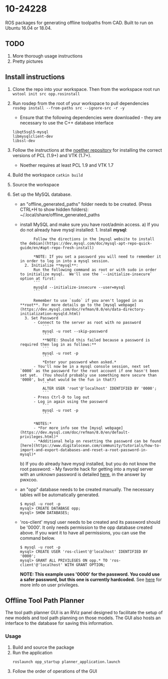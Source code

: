 # 10-24228
ROS packages for generating offline toolpaths from CAD.  Built to run on Ubuntu 16.04 or 18.04.

## TODO
1) More thorough usage instructions
2) Pretty pictures

## Install instructions
1) Clone the repo into your workspace. Then from the workspace root run `wstool init src opp.rosinstall`

2) Run rosdep from the root of your workspace to pull dependencies `rosdep install --from-paths src --ignore-src -r -y`

    - Ensure that the following dependencies were downloaded - they are necessary to use the C++ database interface

    ```
    libqt5sql5-mysql
    libmysqlclient-dev
    libssl-dev
    ```

3) Follow the instructions at the [noether repository](https://github.com/ros-industrial/noether) for installing the correct versions of PCL (1.9+) and VTK (1.7+).

    - Noether requires at least PCL 1.9 and VTK 1.7


4) Build the workspace `catkin build`

5) Source the workspace

6) Set up the MySQL database.
    - an "offline_generated_paths" folder needs to be created. (Press CTRL+H to show hidden folders): ~/.local/share/offline_generated_paths
    - install MySQL and make sure you have root/admin access.
        a) If you do not already have mysql installed:
            1. Install **mysql**:

                Follow the directions in the [mysql website to install the debian](https://dev.mysql.com/doc/mysql-apt-repo-quick-guide/en/#apt-repo-fresh-install)

                *NOTE: If you set a password you will need to remember it in order to log in into a mysql session.
            2. Initialize **mysql**:
                Run the following command as root or with sudo in order to initialize mysql.  We'll use the `--initialize-insecure` option at first:
                ```
                mysqld --initialize-insecure --user=mysql
                ```

                Remember to use `sudo` if you aren't logged in as **root**. For more details go to the [mysql webpage](https://dev.mysql.com/doc/refman/8.0/en/data-directory-initialization-mysqld.html)
            3. Set Password
                - Connect to the server as root with no password
                    ```
                    mysql -u root --skip-password
                    ```
                    **NOTE: Should this failed because a password is required then log in as follows:**
                    ```
                    mysql -u root -p
                    ```
                    *Enter your password when asked.*
                - You'll now be in a mysql console session, next set `0000` as the password for the root account if one hasn't been set yet.  (You should probably use something more secure than '0000', but what would be the fun in that?)
                    ```
                    ALTER USER 'root'@'localhost' IDENTIFIED BY '0000';
                    ```
                - Press Ctrl-D to log out
                - Log in again using the password
                    ```
                    mysql -u root -p
                    ```

                *NOTES:*
                - *For more info see the [mysql webpage](https://dev.mysql.com/doc/refman/8.0/en/default-privileges.html)*
                - *Additional help on resetting the password can be found [here](https://www.digitalocean.com/community/tutorials/how-to-import-and-export-databases-and-reset-a-root-password-in-mysql)*

        b) If you do already have mysql installed, but you do not know the root password:
            - My favorite hack for getting into a mysql server with an unknown password is detailed [here](https://askubuntu.com/questions/766900/mysql-doesnt-ask-for-root-password-when-installing), in the answer by pwxcoo.

    - an "opp" database needs to be created manually.  The necessary tables will be automatically generated.
        ```
        $ mysql -u root -p
        mysql> CREATE DATABASE opp;
        mysql> SHOW DATABASES;
        ```
    - 'ros-client' mysql user needs to be created and its password should be '0000'.  It only needs permission to the opp database created above.  If you want it to have all permissions, you can use the command below.
        ```
        $ mysql -u root -p
        mysql> CREATE USER 'ros-client'@'localhost' IDENTIFIED BY '0000';
        mysql> GRANT ALL PRIVILEGES ON opp.* TO 'ros-client'@'localhost' WITH GRANT OPTION;
        ```
        **NOTE: This example uses '0000' for the password. You could use a safer password, but this one is currently hardcoded.**
        See [here](https://dev.mysql.com/doc/refman/8.0/en/adding-users.html) for more info on user privileges.


## Offline Tool Path Planner

The tool path planner GUI is an RViz panel designed to facilitate the setup of new models and tool path
planning on those models. The GUI also hosts an interface to the database for saving this information.

### Usage

1. Build and source the package
2. Run the application
    ```
    roslaunch opp_startup planner_application.launch
    ```
3. Follow the order of operations of the GUI

